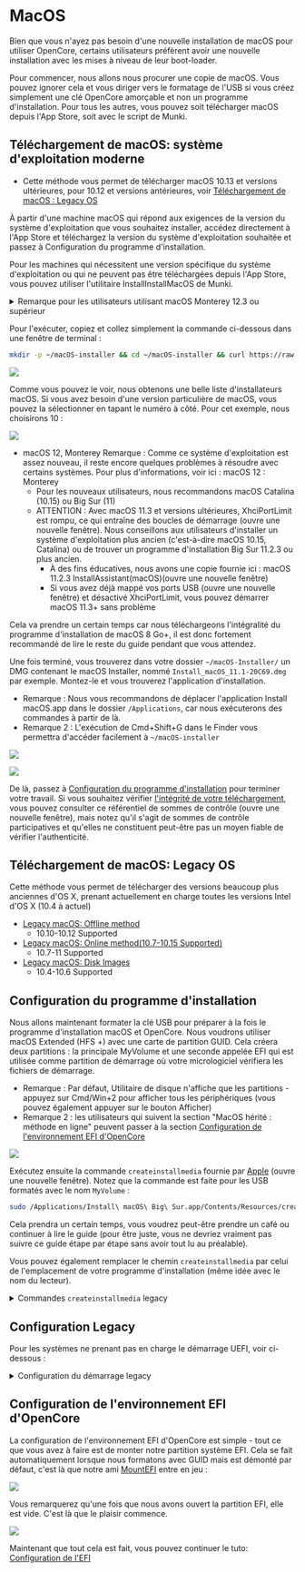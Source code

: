 # MacOS

Bien que vous n'ayez pas besoin d'une nouvelle installation de macOS pour utiliser OpenCore, certains utilisateurs préfèrent avoir une nouvelle installation avec les mises à niveau de leur boot-loader.

Pour commencer, nous allons nous procurer une copie de macOS. Vous pouvez ignorer cela et vous diriger vers le formatage de l'USB si vous créez simplement une clé OpenCore amorçable et non un programme d'installation. Pour tous les autres, vous pouvez soit télécharger macOS depuis l'App Store, soit avec le script de Munki.

## Téléchargement de macOS: système d'exploitation moderne

* Cette méthode vous permet de télécharger macOS 10.13 et versions ultérieures, pour 10.12 et versions antérieures, voir [Téléchargement de macOS : Legacy OS](https://dortania.github.io/OpenCore-Install-Guide/installer-guide/mac-install.html#downloading-macos-legacy-os)

À partir d'une machine macOS qui répond aux exigences de la version du système d'exploitation que vous souhaitez installer, accédez directement à l'App Store et téléchargez la version du système d'exploitation souhaitée et passez à Configuration du programme d'installation.

Pour les machines qui nécessitent une version spécifique du système d'exploitation ou qui ne peuvent pas être téléchargées depuis l'App Store, vous pouvez utiliser l'utilitaire InstallInstallMacOS de Munki.

<details>

<summary>Remarque pour les utilisateurs utilisant macOS Monterey 12.3 ou supérieur</summary>

À partir de macOS Monterey 12.3, Apple a supprimé la prise en charge de python2.7, donc sans cela, installinstallmacos.py renverra l'erreur suivante :

```
This tool requires the Python xattr module. Perhaps run 'pip install xattr' to install it.
```

Pour résoudre le problème, nous vous recommandons d'installer les outils de ligne de commande pour Xcode en exécutant xcode-select --install dans un terminal, puis exécutez pip3 install xattr

Après cela, vous pouvez exécuter la même commande ci-dessous mais avec python3 au lieu de simplement python

```shell
mkdir -p ~/macOS-installer && cd ~/macOS-installer && curl https://raw.githubusercontent.com/munki/macadmin-scripts/main/installinstallmacos.py > installinstallmacos.py && sudo python3 installinstallmacos.py
```

</details>

Pour l'exécuter, copiez et collez simplement la commande ci-dessous dans une fenêtre de terminal :

```bash
mkdir -p ~/macOS-installer && cd ~/macOS-installer && curl https://raw.githubusercontent.com/munki/macadmin-scripts/main/installinstallmacos.py > installinstallmacos.py && sudo python installinstallmacos.py
```

![](../../.gitbook/assets/image.png)

Comme vous pouvez le voir, nous obtenons une belle liste d'installateurs macOS. Si vous avez besoin d'une version particulière de macOS, vous pouvez la sélectionner en tapant le numéro à côté. Pour cet exemple, nous choisirons 10 :

![](<../../.gitbook/assets/image (5).png>)

* macOS 12, Monterey Remarque : Comme ce système d'exploitation est assez nouveau, il reste encore quelques problèmes à résoudre avec certains systèmes. Pour plus d'informations, voir ici : macOS 12 : Monterey
  * Pour les nouveaux utilisateurs, nous recommandons macOS Catalina (10.15) ou Big Sur (11)
  * ATTENTION : Avec macOS 11.3 et versions ultérieures, XhciPortLimit est rompu, ce qui entraîne des boucles de démarrage (ouvre une nouvelle fenêtre). Nous conseillons aux utilisateurs d'installer un système d'exploitation plus ancien (c'est-à-dire macOS 10.15, Catalina) ou de trouver un programme d'installation Big Sur 11.2.3 ou plus ancien.
    * À des fins éducatives, nous avons une copie fournie ici : macOS 11.2.3 InstallAssistant(macOS)(ouvre une nouvelle fenêtre)
    * Si vous avez déjà mappé vos ports USB (ouvre une nouvelle fenêtre) et désactivé XhciPortLimit, vous pouvez démarrer macOS 11.3+ sans problème

Cela va prendre un certain temps car nous téléchargeons l'intégralité du programme d'installation de macOS 8 Go+, il est donc fortement recommandé de lire le reste du guide pendant que vous attendez.

Une fois terminé, vous trouverez dans votre dossier `~/macOS-Installer/` un DMG contenant le macOS Installer, nommé `Install_macOS_11.1-20C69.dmg` par exemple. Montez-le et vous trouverez l'application d'installation.

* Remarque : Nous vous recommandons de déplacer l'application Install macOS.app dans le dossier `/Applications`, car nous exécuterons des commandes à partir de là.
* Remarque 2 : L'exécution de Cmd+Shift+G dans le Finder vous permettra d'accéder facilement à `~/macOS-installer`

![](<../../.gitbook/assets/image (2).png>)

![](<../../.gitbook/assets/image (8).png>)

De là, passez à [Configuration du programme d'installation](https://dortania.github.io/OpenCore-Install-Guide/installer-guide/mac-install.html#setting-up-the-installer) pour terminer votre travail. Si vous souhaitez vérifier [l'intégrité de votre téléchargement](https://github.com/notpeter/apple-installer-checksums), vous pouvez consulter ce référentiel de sommes de contrôle (ouvre une nouvelle fenêtre), mais notez qu'il s'agit de sommes de contrôle participatives et qu'elles ne constituent peut-être pas un moyen fiable de vérifier l'authenticité.

## Téléchargement de macOS: Legacy OS <a href="#downloading-macos-legacy-os" id="downloading-macos-legacy-os"></a>

Cette méthode vous permet de télécharger des versions beaucoup plus anciennes d'OS X, prenant actuellement en charge toutes les versions Intel d'OS X (10.4 à actuel)

* [Legacy macOS: Offline method](https://dortania.github.io/OpenCore-Install-Guide/installer-guide/mac-install-pkg.html)
  * 10.10-10.12 Supported
* [Legacy macOS: Online method(10.7-10.15 Supported)](https://dortania.github.io/OpenCore-Install-Guide/installer-guide/mac-install-recovery.html)
  * 10.7-11 Supported
* [Legacy macOS: Disk Images](https://dortania.github.io/OpenCore-Install-Guide/installer-guide/mac-install-dmg.html)
  * 10.4-10.6 Supported

## Configuration du programme d'installation

Nous allons maintenant formater la clé USB pour préparer à la fois le programme d'installation macOS et OpenCore. Nous voudrons utiliser macOS Extended (HFS +) avec une carte de partition GUID. Cela créera deux partitions : la principale MyVolume et une seconde appelée EFI qui est utilisée comme partition de démarrage où votre micrologiciel vérifiera les fichiers de démarrage.

* Remarque : Par défaut, Utilitaire de disque n'affiche que les partitions - appuyez sur Cmd/Win+2 pour afficher tous les périphériques (vous pouvez également appuyer sur le bouton Afficher)
* Remarque 2 : les utilisateurs qui suivent la section "MacOS hérité : méthode en ligne" peuvent passer à la section [Configuration de l'environnement EFI d'OpenCore](https://dortania.github.io/OpenCore-Install-Guide/installer-guide/mac-install.html#setting-up-opencore-s-efi-environment)

![](<../../.gitbook/assets/image (1).png>)

Exécutez ensuite la commande `createinstallmedia` fournie par [Apple](https://support.apple.com/en-us/HT201372) (ouvre une nouvelle fenêtre). Notez que la commande est faite pour les USB formatés avec le nom `MyVolume` :

```bash
sudo /Applications/Install\ macOS\ Big\ Sur.app/Contents/Resources/createinstallmedia --volume /Volumes/MyVolume
```

Cela prendra un certain temps, vous voudrez peut-être prendre un café ou continuer à lire le guide (pour être juste, vous ne devriez vraiment pas suivre ce guide étape par étape sans avoir tout lu au préalable).

Vous pouvez également remplacer le chemin `createinstallmedia` par celui de l'emplacement de votre programme d'installation (même idée avec le nom du lecteur).

<details>

<summary>Commandes <code>createinstallmedia</code> legacy</summary>

Extrait du propre site d'Apple : [comment créer un programme d'installation amorçable pour macOS](https://support.apple.com/en-us/HT201372)

```bash
# Monterey
sudo /Applications/Install\ macOS\ Monterey.app/Contents/Resources/createinstallmedia --volume /Volumes/MyVolume

# Big Sur
sudo /Applications/Install\ macOS\ Big\ Sur.app/Contents/Resources/createinstallmedia --volume /Volumes/MyVolume

# Catalina
sudo /Applications/Install\ macOS\ Catalina.app/Contents/Resources/createinstallmedia --volume /Volumes/MyVolume

# Mojave
sudo /Applications/Install\ macOS\ Mojave.app/Contents/Resources/createinstallmedia --volume /Volumes/MyVolume

# High Sierra
sudo /Applications/Install\ macOS\ High\ Sierra.app/Contents/Resources/createinstallmedia --volume /Volumes/MyVolume

# Sierra
sudo /Applications/Install\ macOS\ Sierra.app/Contents/Resources/createinstallmedia --volume /Volumes/MyVolume --applicationpath /Applications/Install\ macOS\ Sierra.app

# El Capitan
sudo /Applications/Install\ OS\ X\ El\ Capitan.app/Contents/Resources/createinstallmedia --volume /Volumes/MyVolume --applicationpath /Applications/Install\ OS\ X\ El\ Capitan.app

# Yosemite
sudo /Applications/Install\ OS\ X\ Yosemite.app/Contents/Resources/createinstallmedia --volume /Volumes/MyVolume --applicationpath /Applications/Install\ OS\ X\ Yosemite.app

# Mavericks
sudo /Applications/Install\ OS\ X\ Mavericks.app/Contents/Resources/createinstallmedia --volume /Volumes/MyVolume --applicationpath /Applications/Install\ OS\ X\ Mavericks.app --nointeraction
```

</details>

## Configuration Legacy

Pour les systèmes ne prenant pas en charge le démarrage UEFI, voir ci-dessous :

<details>

<summary>Configuration du démarrage legacy</summary>

Pour commencer, vous avez besoin des éléments suivants :

* BootInstall\_IA32.tool ou BootInstall\_X64.tool
  * Cela peut être trouvé dans OpenCorePkg sous`/Utilties/LegacyBoot/`
* L'USB d'installation (Créé en haut)

Dans votre dossier de construction OpenCore, accédez à `Utilities/LegacyBoot`. Vous trouverez ici un fichier appelé `BootInstall_ARCH.tool`. Il permet d'installer DuetPkg sur le lecteur souhaité.

<img src="../../.gitbook/assets/image (4) (1).png" alt="" data-size="original">

Exécutez maintenant l'outil dans le terminal avec sudo (sinon l'outil échouera probablement):

```bash
# Remplacez X64 par IA32 si vous avez un processeur 32 bits
sudo ~/Downloads/OpenCore/Utilities/legacyBoot/BootInstall_X64.tool
```

<img src="../../.gitbook/assets/image (2) (1).png" alt="" data-size="original">

Cela vous donnera une liste des disques disponibles, choisissez le votre et vous serez invité à écrire un nouveau MBR. Choisissez oui `[y]` et vous aurez terminé.

<img src="../../.gitbook/assets/image (6).png" alt="" data-size="original"><img src="../../.gitbook/assets/image (10).png" alt="" data-size="original">

Cela vous fournira une partition EFI avec un fichier **bootia32** ou bootx64

</details>

## Configuration de l'environnement EFI d'OpenCore

La configuration de l'environnement EFI d'OpenCore est simple - tout ce que vous avez à faire est de monter notre partition système EFI. Cela se fait automatiquement lorsque nous formatons avec GUID mais est démonté par défaut, c'est là que notre ami [MountEFI](https://github.com/corpnewt/MountEFI) entre en jeu :

![](<../../.gitbook/assets/image (3) (1).png>)

Vous remarquerez qu'une fois que nous avons ouvert la partition EFI, elle est vide. C'est là que le plaisir commence.

![](<../../.gitbook/assets/image (4).png>)

Maintenant que tout cela est fait, vous pouvez continuer le tuto: [Configuration de l'EFI](https://dortania.github.io/OpenCore-Install-Guide/installer-guide/opencore-efi.html)
